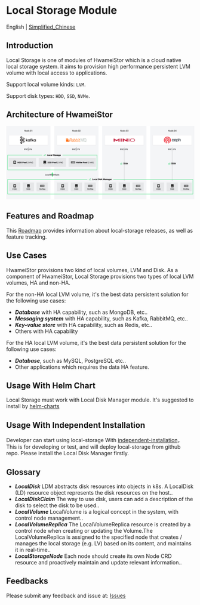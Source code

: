 # Local Storage Module

English | [Simplified_Chinese](https://github.com/hwameistor/local-storage/blob/main/README_zh.md)

## Introduction

Local Storage is one of modules of HwameiStor which is a cloud native local storage system. it aims to provision high performance persistent LVM volume with local access to applications.

Support local volume kinds: `LVM`.

Support disk types: `HDD`, `SSD`, `NVMe`.

## Architecture of HwameiStor

![image](https://github.com/hwameistor/local-storage/blob/main/doc/design/HwameiStor-arch.png)

## Features and Roadmap

This [Roadmap](https://github.com/hwameistor/local-storage/blob/main/doc/roadmap.md) provides information about local-storage releases, as well as feature tracking.

## Use Cases

HwameiStor provisions two kind of local volumes, LVM and Disk. As a component of HwameiStor, Local Storage provisions two types of local LVM volumes, HA and non-HA.

For the non-HA local LVM volume, it's the best data persistent solution for the following use cases:

* ***Database*** with HA capability, such as MongoDB, etc..
* ***Messaging system*** with HA capability, such as Kafka, RabbitMQ, etc..
* ***Key-value store*** with HA capability, such as Redis, etc..
* Others with HA capability

For the HA local LVM volume, it's the best data persistent solution for the following use cases:

* ***Database***, such as MySQL, PostgreSQL etc..
* Other applications which requires the data HA feature.

## Usage With Helm Chart

Local Storage must work with Local Disk Manager module. It's suggested to install by [helm-charts](https://github.com/hwameistor/helm-charts/blob/main/README.md)

## Usage With Independent Installation

Developer can start using local-storage With [independent-installation](https://github.com/hwameistor/local-storage/blob/main/doc/installation.md)， This is for developing or test, and will deploy local-storage from github repo. Please install the Local Disk Manager firstly.

## Glossary

* ***LocalDisk*** LDM abstracts disk resources into objects in k8s. A LocalDisk (LD) resource object represents the disk resources on the host..
* ***LocalDiskClaim*** The way to use disk, users can add a description of the disk to select the disk to be used..
* ***LocalVolume*** LocalVolume is a logical concept in the system, with control node management..
* ***LocalVolumeReplica*** The LocalVolumeReplica resource is created by a control node when creating or updating the Volume.The LocalVolumeReplica is assigned to the specified node that creates / manages the local storage (e.g. LV) based on its content, and maintains it in real-time..
* ***LocalStorageNode*** Each node should create its own Node CRD resource and proactively maintain and update relevant information..

## Feedbacks

Please submit any feedback and issue at: [Issues](https://github.com/hwameistor/local-storage/issues)
